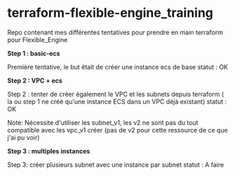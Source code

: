 # terraform-flexible-engine_training
Repo contenant mes différentes tentatives pour prendre en main terraform pour Flexible_Engine


<b>Step 1 : basic-ecs</b>

Première tentative, le but était de créer une instance ecs de base
statut : OK

<b>Step 2 : VPC + ecs</b>

Step 2 : tenter de créer également le VPC et les subnets depuis terraform ( la ou step 1 ne créé qu'une instance ECS dans un VPC déjà existant)
statut : OK

Note: Nécessite d'utiliser les subnet_v1, les v2 ne sont pas du tout compatible avec les vpc_v1 créer (pas de v2 pour cette ressource de ce que j'ai pu voir)

<b>Step 3 : multiples instances</b>

Step 3: créer plusieurs subnet avec une instance par subnet
statut : A faire
